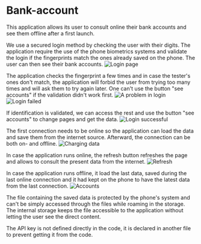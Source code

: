 # Bank-account

This application allows its user to consult online their bank accounts and see them offline after a first launch.

We use a secured login method by checking the user with their digits. The application require the use of the phone biometrics systems and validate the login if the fingerprints match the ones already saved on the phone. The user can then see their bank accounts.
![Login page](https://user-images.githubusercontent.com/62999186/110248802-2bef4600-7f73-11eb-801f-36c0a9d185cc.jpg)


The application checks the fingerprint a few times and in case the tester's ones don't match, the application will forbid the user from trying too many times and will ask them to try again later. One can't use the button "see accounts" if the validation didn't work first.
![A problem in login](https://user-images.githubusercontent.com/62999186/110248840-4b866e80-7f73-11eb-975b-166598f89917.jpg)![Login failed](https://user-images.githubusercontent.com/62999186/110248922-b8016d80-7f73-11eb-9bb3-04e599bf24bc.jpg)



If identification is validated, we can access the rest and use the button "see accounts" to change pages and get the data.
![Login successful](https://user-images.githubusercontent.com/62999186/110248937-d36c7880-7f73-11eb-903c-3d975258613a.jpg)



The first connection needs to be online so the application can load the data and save them from the internet source.
Afterward, the connection can be both on- and offline.
![Charging data](https://user-images.githubusercontent.com/62999186/110248959-e717df00-7f73-11eb-9f23-c81cbf521e39.jpg)


In case the application runs online, the refresh button refreshes the page and allows to consult the present data from the internet.
![Refresh](https://user-images.githubusercontent.com/62999186/110248979-06167100-7f74-11eb-9ede-2e14b8ea8bf8.jpg)

In case the application runs offline, it load the last data, saved during the last online connection and it had kept on the phone to have the latest data from the last connection.
![Accounts](https://user-images.githubusercontent.com/62999186/110248991-12023300-7f74-11eb-8435-9eaba232446d.jpg)

The file containing the saved data is protected by the phone's system and can't be simply accessed through the files while roaming in the storage.
The internal storage keeps the file accessible to the application without letting the user see the direct content.

The API key is not defined directly in the code, it is declared in another file to prevent getting it from the code.

